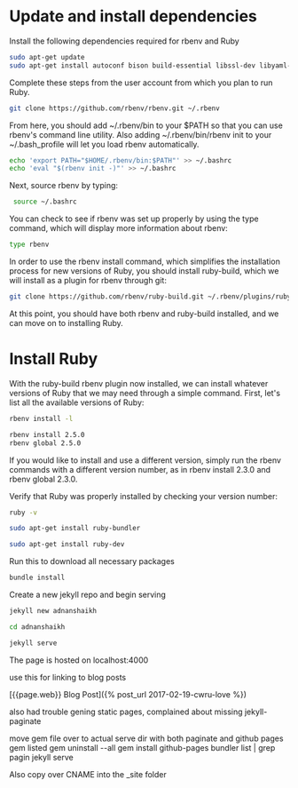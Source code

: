 # Update and install dependencies

Install the following dependencies required for rbenv and Ruby

```bash
sudo apt-get update
sudo apt-get install autoconf bison build-essential libssl-dev libyaml-dev libreadline6-dev zlib1g-dev libncurses5-dev libffi-dev libgdbm3 libgdbm-dev
```

Complete these steps from the user account from which you plan to run Ruby.

```bash
git clone https://github.com/rbenv/rbenv.git ~/.rbenv
```

From here, you should add ~/.rbenv/bin to your $PATH so that you can use rbenv's command line utility. Also adding ~/.rbenv/bin/rbenv init to your ~/.bash_profile will let you load rbenv automatically.

```bash
echo 'export PATH="$HOME/.rbenv/bin:$PATH"' >> ~/.bashrc
echo 'eval "$(rbenv init -)"' >> ~/.bashrc
```

Next, source rbenv by typing:
```bash
 source ~/.bashrc
```

You can check to see if rbenv was set up properly by using the type command, which will display more information about rbenv:
```bash
type rbenv
```

In order to use the rbenv install command, which simplifies the installation process for new versions of Ruby, you should install ruby-build, which we will install as a plugin for rbenv through git:

```bash
git clone https://github.com/rbenv/ruby-build.git ~/.rbenv/plugins/ruby-build
```

At this point, you should have both rbenv and ruby-build installed, and we can move on to installing Ruby.

# Install Ruby
With the ruby-build rbenv plugin now installed, we can install whatever versions of Ruby that we may need through a simple command. First, let's list all the available versions of Ruby:

```bash
rbenv install -l
```

```bash
rbenv install 2.5.0
rbenv global 2.5.0
```

If you would like to install and use a different version, simply run the rbenv commands with a different version number, as in rbenv install 2.3.0 and rbenv global 2.3.0.

Verify that Ruby was properly installed by checking your version number:

```bash
ruby -v
```

```bash
sudo apt-get install ruby-bundler

sudo apt-get install ruby-dev
```

Run this to download all necessary packages

```bash
bundle install
```

Create a new jekyll repo and begin serving

```bash
jekyll new adnanshaikh

cd adnanshaikh

jekyll serve
```

The page is hosted on localhost:4000

use this for linking to blog posts

[{{page.web}} Blog Post]({% post_url 2017-02-19-cwru-love %})  

also had trouble gening static pages, complained about missing jekyll-paginate


move gem file over to actual serve dir with both paginate and github pages gem listed
gem uninstall --all
gem install github-pages
bundler list | grep pagin
jekyll serve

Also copy over CNAME into the _site folder